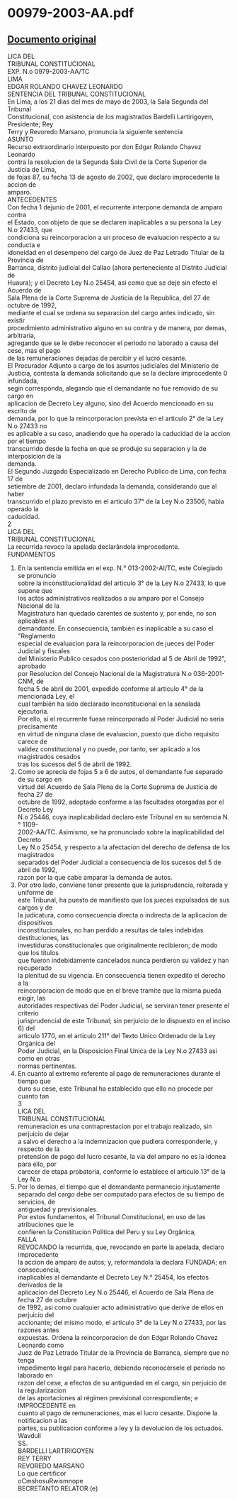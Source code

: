 
00979-2003-AA.pdf
=================
  
[Documento original](https://tc.gob.pe/jurisprudencia/2003/00979-2003-AA.pdf)  
---  
LICA DEL  
TRIBUNAL CONSTITUCIONAL  
EXP. N.o 0979-2003-AA/TC  
LIMA  
EDGAR ROLANDO CHAVEZ LEONARDO  
SENTENCIA DEL TRIBUNAL CONSTITUCIONAL  
En Lima, a los 21 dias del mes de mayo de 2003, la Sala Segunda del Tribunal  
Constitucional, con asistencia de los magistrados Bardelli Lartirigoyen, Presidente; Rey  
Terry y Revoredo Marsano, pronuncia la siguiente sentencia  
ASUNTO  
Recurso extraordinario interpuesto por don Edgar Rolando Chavez Leonardo  
contra la resolucion de la Segunda Sala Civil de la Corte Superior de Justicia de Lima,  
de fojas 87, su fecha 13 de agosto de 2002, que declaro improcedente la accion de  
amparo.  
ANTECEDENTES  
Con fecha 1 dejunio de 2001, el recurrente interpone demanda de amparo contra  
el Estado, con objeto de que se declaren inaplicables a su persona la Ley N.o 27433, que  
condiciona su reincorporacion a un proceso de evaluacion respecto a su conducta e  
idoneidad en el desempeno del cargo de Juez de Paz Letrado Titular de la Provincia de  
Barranca, distrito judicial del Callao (ahora perteneciente al Distrito Judicial de  
Huaura); y el Decreto Ley N.o 25454, asi como que se deje sin efecto el Acuerdo de  
Sala Plena de la Corte Suprema de Justicia de la Republica, del 27 de octubre de 1992,  
mediante el cual se ordena su separacion del cargo antes indicado, sin existir  
procedimiento administrativo alguno en su contra y de manera, por demas, arbitraria,  
agregando que se le debe reconocer el periodo no laborado a causa del cese, mas el pago  
de las remuneraciones dejadas de percibir y el lucro cesante.  
El Procurador Adjunto a cargo de los asuntos judiciales del Ministerio de  
Justicia, contesta la demanda solicitando que se la declare improcedente 0 infundada,  
segin corresponda, alegando que el demandante no fue removido de su cargo en  
aplicacion de Decreto Ley alguno, sino del Acuerdo mencionado en su escrito de  
demanda, por lo que la reincorporacion prevista en el articulo 2° de la Ley N.o 27433 no  
es aplicable a su caso, anadiendo que ha operado la caducidad de la accion por el tiempo  
transcurrido desde la fecha en que se produjo su separacion y la de interposicion de la  
demanda.  
El Segundo Juzgado Especializado en Derecho Publico de Lima, con fecha 17 de  
setiembre de 2001, declaro infundada la demanda, considerando que al haber  
transcurrido el plazo previsto en el articulo 37° de la Ley N.o 23506, habia operado la  
caducidad.  
2  
LICA DEL  
TRIBUNAL CONSTITUCIONAL  
La recurrida revoco la apelada declarândola improcedente.  
FUNDAMENTOS  
1. En la sentencia emitida en el exp. N.° 013-2002-AI/TC, este Colegiado se pronuncio  
sobre la inconstitucionalidad del articulo 3° de la Ley N.o 27433, lo que supone que  
los actos administrativos realizados a su amparo por el Consejo Nacional de la  
Magistratura han quedado carentes de sustento y, por ende, no son aplicables al  
demandante. En consecuencia, también es inaplicable a su caso el "Reglamento  
especial de evaluacion para la reincorporacion de jueces del Poder Judicial y fiscales  
del Ministerio Publico cesados con posterioridad al 5 de Abril de 1992", aprobado  
por Resolucion del Consejo Nacional de la Magistratura N.o 036-2001-CNM, de  
fecha 5 de abril de 2001, expedido conforme al articulo 4° de la mencionada Ley, el  
cual también ha sido declarado inconstitucional en la senalada ejecutoria.  
Por ello, si el recurrente fuese reincorporado al Poder Judicial no seria precisamente  
en virtud de ninguna clase de evaluacion, puesto que dicho requisito carece de  
validez constitucional y no puede, por tanto, ser aplicado a los magistrados cesados  
tras los sucesos del 5 de abril de 1992.  
2. Como se aprecia de fojas 5 a 6 de autos, el demandante fue separado de su cargo en  
virtud del Acuerdo de Sala Plena de la Corte Suprema de Justicia de fecha 27 de  
octubre de 1992, adoptado conforme a las facultades otorgadas por el Decreto Ley  
N.o 25446, cuya inaplicabilidad declaro este Tribunal en su sentencia N.° 1109-  
2002-AA/TC. Asimismo, se ha pronunciado sobre la inaplicabilidad del Decreto  
Ley N.o 25454, y respecto a la afectacion del derecho de defensa de los magistrados  
separados del Poder Judicial a consecuencia de los sucesos del 5 de abril de 1992,  
razon por la que cabe amparar la demanda de autos.  
3. Por otro lado, conviene tener presente que la jurisprudencia, reiterada y uniforme de  
este Tribunal, ha puesto de manifiesto que los jueces expulsados de sus cargos y de  
la judicatura, como consecuencia directa o indirecta de la aplicacion de dispositivos  
inconstitucionales, no han perdido a resultas de tales indebidas destituciones, las  
investiduras constitucionales que originalmente recibieron; de modo que los titulos  
que fueron indebidamente cancelados nunca perdieron su validez y han recuperado  
la plenitud de su vigencia. En consecuencia tienen expedito el derecho a la  
reincorporacion de modo que en el breve tramite que la misma pueda exigir, las  
autoridades respectivas del Poder Judicial, se serviran tener presente el criterio  
jurisprudencial de este Tribunal; sin perjuicio de lo dispuesto en el inciso 6) del  
articulo 1770, en el articulo 211° del Texto Unico Ordenado de la Ley Orgànica del  
Poder Judicial, en la Disposicion Final Unica de la Ley N.o 27433 asi como en otras  
normas pertinentes.  
4. En cuanto al extremo referente al pago de remuneraciones durante el tiempo que  
duro su cese, este Tribunal ha establecido que ello no procede por cuanto tan  
3  
LICA DEL  
TRIBUNAL CONSTITUCIONAL  
remuneracion es una contraprestacion por el trabajo realizado, sin perjuicio de dejar  
a salvo el derecho a la indemnizacion que pudiera corresponderle, y respecto de la  
pretension de pago del lucro cesante, la via del amparo no es la idonea para ello, por  
carecer de etapa probatoria, conforme lo establece el articulo 13° de la Ley N.o  
25398. Por lo demas, el tiempo que el demandante permanecio injustamente  
separado del cargo debe ser computado para efectos de su tiempo de servicios, de  
antiguedad y previsionales.  
Por estos fundamentos, el Tribunal Constitucional, en uso de las atribuciones que le  
confieren la Constitucion Politica del Peru y su Ley Orgânica,  
FALLA  
REVOCANDO la recurrida, que, revocando en parte la apelada, declaro improcedente  
la accion de amparo de autos; y, reformandola la declara FUNDADA; en consecuencia,  
inaplicables al demandante el Decreto Ley N.° 25454, los efectos derivados de la  
aplicacion del Decreto Ley N.o 25446, el Acuerdo de Sala Plena de fecha 27 de octubre  
de 1992, asi como cualquier acto administrativo que derive de ellos en perjuicio del  
accionante; del mismo modo, el articulo 3° de la Ley N.o 27433, por las razones antes  
expuestas. Ordena la reincorporacion de don Edgar Rolando Chavez Leonardo como  
Juez de Paz Letrado Titular de la Provincia de Barranca, siempre que no tenga  
impedimento legal para hacerlo, debiendo reconocérsele el periodo no laborado en  
razon del cese, a efectos de su antiguedad en el cargo, sin perjuicio de la regularizacion  
de las aportaciones al régimen previsional correspondiente; e IMPROCEDENTE en  
cuanto al pago de remuneraciones, mas el lucro cesante. Dispone la notificacion a las  
partes, su publicacion conforme a ley y la devolucion de los actuados.  
Wavdull  
SS.  
BARDELLI LARTIRIGOYEN  
REY TERRY  
REVOREDO MARSANO  
Lo que certificor  
oCmshosuRwismnope  
BECRETANTO RELATOR (e)